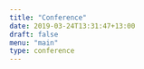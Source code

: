 ```yaml
---
title: "Conference"
date: 2019-03-24T13:31:47+13:00
draft: false
menu: "main"
type: conference
---
```


